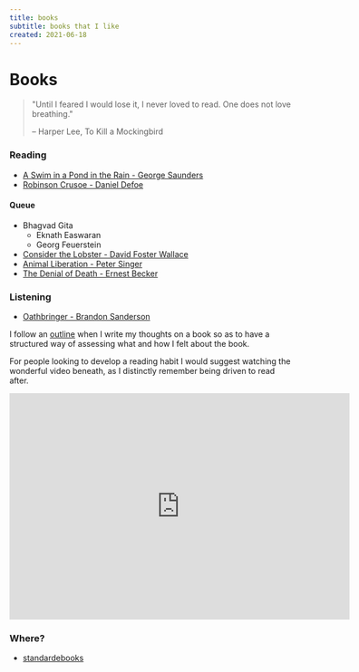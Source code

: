 ```yaml
---
title: books
subtitle: books that I like
created: 2021-06-18
---
```


# Books

> "Until I feared I would lose it, I never loved to read. One does not
> love breathing."
>
> – Harper Lee, To Kill a Mockingbird

### Reading

- [A Swim in a Pond in the Rain - George Saunders](https://www.librarything.com/work/25271707)
- [Robinson Crusoe - Daniel Defoe](https://standardebooks.org/ebooks/daniel-defoe/the-life-and-adventures-of-robinson-crusoe)

#### Queue

- Bhagvad Gita
    - Eknath Easwaran
    - Georg Feuerstein
- [Consider the Lobster - David Foster Wallace](https://www.librarything.com/work/29603)
- [Animal Liberation - Peter Singer](https://www.librarything.com/work/88544)
- [The Denial of Death - Ernest Becker](https://www.librarything.com/work/73787)

### Listening

- [Oathbringer - Brandon Sanderson](https://www.graphicaudiointernational.net/the-stormlight-archive-3-download-series-set.html)

I follow an [outline](book_outline.html) when I write my thoughts on a
book so as to have a structured way of assessing what and how I felt
about the book.

For people looking to develop a reading habit I would suggest watching
the wonderful video beneath, as I distinctly remember being driven to
read after.

<iframe src="https://www.youtube.com/embed/lIW5jBrrsS0" frameborder="0"
allow="accelerometer; autoplay; encrypted-media; gyroscope;
picture-in-picture" width=600 height=400
allowfullscreen></iframe>

### Where?

- [standardebooks](https://standardebooks.org/)
